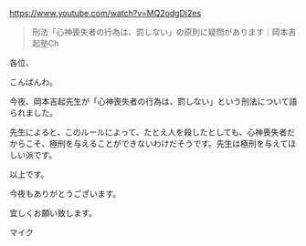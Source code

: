 https://www.youtube.com/watch?v=MQ2odgDi2es

> 刑法「心神喪失者の行為は、罰しない」の原則に疑問があります｜岡本吉起塾Ch

各位、

こんばんわ。

今夜、岡本吉起先生が「心神喪失者の行為は、罰しない」という刑法について語られました。

先生によると、このルールによって、たとえ人を殺したとしても、心神喪失者だからこそ、極刑を与えることができないわけだそうです。先生は極刑を与えてほしい派です。

以上です。

今夜もありがとうございます。

宜しくお願い致します。

マイク
